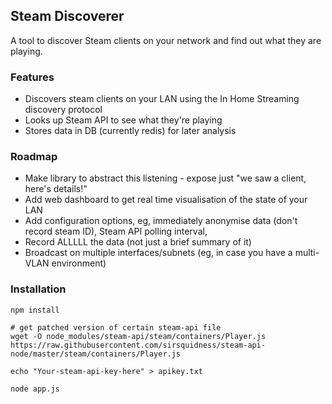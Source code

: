 

## Steam Discoverer

A tool to discover Steam clients on your network and find out what they are playing. 

### Features

* Discovers steam clients on your LAN using the In Home Streaming discovery protocol
* Looks up Steam API to see what they're playing
* Stores data in DB (currently redis) for later analysis

### Roadmap

* Make library to abstract this listening - expose just "we saw a client, here's details!"
* Add web dashboard to get real time visualisation of the state of your LAN
* Add configuration options, eg, immediately anonymise data (don't record steam ID), Steam API polling interval, 
* Record ALLLLL the data (not just a brief summary of it)
* Broadcast on multiple interfaces/subnets (eg, in case you have a multi-VLAN environment)


### Installation

```
npm install

# get patched version of certain steam-api file
wget -O node_modules/steam-api/steam/containers/Player.js https://raw.githubusercontent.com/sirsquidness/steam-api-node/master/steam/containers/Player.js

echo "Your-steam-api-key-here" > apikey.txt

node app.js
```

